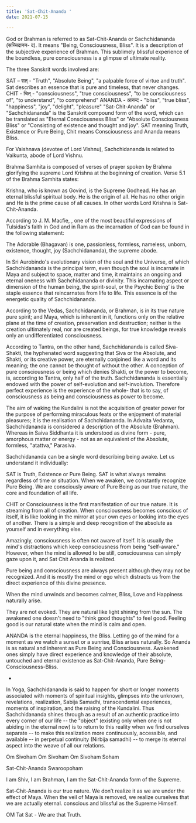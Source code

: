 ```yaml
---
title: 'Sat-Chit-Ananda '
date: 2021-07-15

---
```


God or Brahman is referred to as Sat-Chit-Ananda or Sachchidananda (सच्चिदानन- द). It means "Being, Consciousness, Bliss". It is a description of the subjective experience of Brahman. This sublimely blissful experience of the boundless, pure consciousness is a glimpse of ultimate reality.

The three Sanskrit words involved are:

SAT – सत् - "Truth", "Absolute Being", "a palpable force of virtue and truth". Sat describes an essence that is pure and timeless, that never changes.
CHIT - चित्  -  "consciousness", "true consciousness", "to be consciousness of", "to understand", "to comprehend"
ANANDA - आनन्द -  "bliss", "true bliss", "happiness", "joy", "delight", "pleasure"
"Sat-Chit-Ananda" or "Sachchidananda" is the Sanskrit compound form of the word, which can be translated as "Eternal Consciousness Bliss" or "Absolute Consciousness Bliss" or "Consisting of existence and thought and joy". SAT meaning Truth, Existence or Pure Being, Chit means Consciousness and Ananda means Bliss.

 

For Vaishnava (devotee of Lord Vishnu), Sachchidananda is related to Vaikunta, abode of Lord Vishnu.

Brahma Samhita is composed of verses of prayer spoken by Brahma glorifying the supreme Lord Krishna at the beginning of creation.  Verse 5.1 of the Brahma Samhita states:

Krishna, who is known as Govind, is the Supreme Godhead. He has an eternal blissful spiritual body. He is the origin of all. He has no other origin and He is the prime cause of all causes. In other words Lord Krishna is Sat-Chit-Ananda.

 

According to J. M. Macfie, , one of the most beautiful expressions of Tulsidas's faith in God and in Ram as the incarnation of God can be found in the following statement:

The Adorable (Bhagavan) is one, passionless, formless, nameless, unborn, existence, thought, joy (Sachchidananda), the supreme abode.

In Sri Aurobindo's evolutionary vision of the soul and the Universe, of which Sachchidananda is the principal term, even though the soul is incarnate in Maya and subject to space, matter and time, it maintains an ongoing and eternal oneness with Sachchidananda or divinity. This incarnating aspect or dimension of the human being, the spirit-soul, or the Psychic Being’ is the staple essence that reincarnates from life to life. This essence is of the energetic quality of Sachchidananda.

According to the Vedas, Sachchidananda, or Brahman, is in its true nature pure spirit; and Maya, which is inherent in it, functions only on the relative plane at the time of creation, preservation and destruction; neither is the creation ultimately real, nor are created beings, for true knowledge reveals only an undifferentiated consciousness.

 

According to Tantra, on the other hand, Sachchidananda is called Siva-Shakti, the hyphenated word suggesting that Siva or the Absolute, and Shakti, or its creative power, are eternally conjoined like a word and its meaning; the one cannot be thought of without the other. A conception of pure consciousness or being which denies Shakti, or the power to become, is, according to Tantra, only half of the truth. Sachchidananda is essentially endowed with the power of self-evolution and self-involution. Therefore perfect experience is the experience of the whole- that is to say, of consciousness as being and consciousness as power to become.

The aim of waking the Kundalini is not the acquisition of greater power for the purpose of performing miraculous feats or the enjoyment of material pleasures; it is the realisation of Sachchidananda. In Advaita Vedanta, Sachchidananda is considered a description of the Absolute (Brahman). Whereas in Saiva Siddhanta it is understood as divine form - pure, amorphous matter or energy - not as an equivalent of the Absolute, formless, "atattva," Parasiva.

Sachchidananda can be a single word describing being awake. Let us understand it individually: 

SAT is Truth, Existence or Pure Being. SAT is what always remains regardless of time or situation. When we awaken, we constantly recognize Pure Being. We are consciously aware of Pure Being as our true nature, the core and foundation of all life. 


CHIT or Consciousness is the first manifestation of our true nature. It is streaming from all of creation. When consciousness becomes conscious of itself, it is like looking in the mirror at your own eyes or looking into the eyes of another. There is a simple and deep recognition of the absolute as yourself and in everything else. 


Amazingly, consciousness is often not aware of itself. It is usually the mind's distractions which keep consciousness from being "self-aware." However, when the mind is allowed to be still, consciousness can simply gaze upon it, and Sat Chit Ananda is realized. 


Pure being and consciousness are always present although they may not be recognized. And it is mostly the mind or ego which distracts us from the direct experience of this divine presence. 


When the mind unwinds and becomes calmer, Bliss, Love and Happiness naturally arise. 

They are not evoked. They are natural like light shining from the sun. The awakened one doesn't need to "think good thoughts" to feel good. Feeling good is our natural state when the mind is calm and open. 


ANANDA is the eternal happiness, the Bliss.  Letting go of the mind for a moment as we watch a sunset or a sunrise, Bliss arises naturally. So Ananda is as natural and inherent as Pure Being and Consciousness. Awakened ones simply have direct experience and knowledge of their absolute, untouched and eternal existence as Sat-Chit-Ananda, Pure Being-Consciousness-Bliss. 

 -

In Yoga, Sachchidananda is said to happen for short or longer moments associated with moments of spiritual insights, glimpses into the unknown, revelations, realization, Sabija Samadhi, transcendental experiences, moments of inspiration, and the raising of the Kundalini. Thus Sachchidananda shines through as a result of an authentic practice into every corner of our life -- the "object" (existing only when one is not abiding in the eternal now) is to return to this reality when we find ourselves separate -- to make this realization more continuously, accessible, and available -- in perpetual continuity (Nirbija samadhi) -- to merge its eternal aspect into the weave of all our relations.

 

Om Sivoham Om Sivoham Om Sivoham Soham

Sat-Chit-Ananda Swaroopoham

I am Shiv, I am Brahman, I am the Sat-Chit-Ananda form of the Supreme.

Sat-Chit-Ananda is our true nature. We don’t realize it as we are under the effect of Maya. When the veil of Maya is removed, we realize ourselves that we are actually eternal. conscious and blissful as the Supreme Himself. 

 

OM Tat Sat - We are that Truth. 
